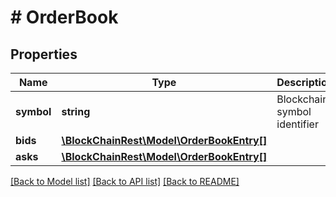 # # OrderBook

## Properties

Name | Type | Description | Notes
------------ | ------------- | ------------- | -------------
**symbol** | **string** | Blockchain symbol identifier | [optional] 
**bids** | [**\BlockChainRest\Model\OrderBookEntry[]**](OrderBookEntry.md) |  | [optional] 
**asks** | [**\BlockChainRest\Model\OrderBookEntry[]**](OrderBookEntry.md) |  | [optional] 

[[Back to Model list]](../../README.md#documentation-for-models) [[Back to API list]](../../README.md#documentation-for-api-endpoints) [[Back to README]](../../README.md)



